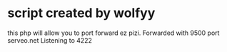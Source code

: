 # script created by wolfyy
this php will allow you to port forward ez pizi.
Forwarded with 9500 port serveo.net
Listening to 4222
